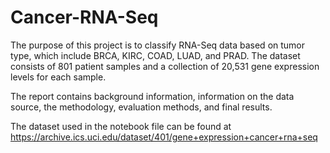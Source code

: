# Cancer-RNA-Seq
The purpose of this project is to classify RNA-Seq data based on tumor type, which include BRCA, KIRC, COAD, LUAD, and PRAD. The dataset consists of 801 patient samples and a collection of 20,531 gene expression levels for each sample. 

The report contains background information, information on the data source, the methodology, evaluation methods, and final results. 

The dataset used in the notebook file can be found at https://archive.ics.uci.edu/dataset/401/gene+expression+cancer+rna+seq  
